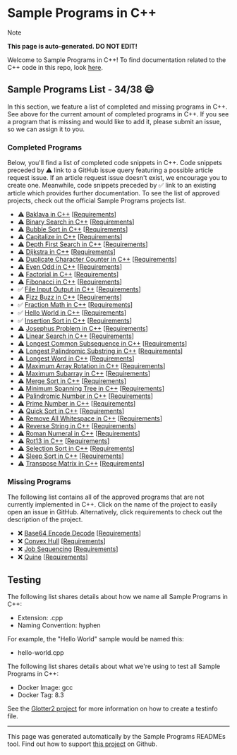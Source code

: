 # Sample Programs in C++

> [!NOTE]
> **This page is auto-generated. DO NOT EDIT!**

Welcome to Sample Programs in C++! To find documentation related to the C++ code in this repo, look [here](https://sampleprograms.io/languages/c-plus-plus).

## Sample Programs List - 34/38 :smile:

In this section, we feature a list of completed and missing programs in C++. See above for the current amount of completed programs in C++. If you see a program that is missing and would like to add it, please submit an issue, so we can assign it to you.

### Completed Programs

Below, you'll find a list of completed code snippets in C++. Code snippets preceded by :warning: link to a GitHub issue query featuring a possible article request issue. If an article request issue doesn't exist, we encourage you to create one. Meanwhile, code snippets preceded by :white_check_mark: link to an existing article which provides further documentation. To see the list of approved projects, check out the official Sample Programs projects list.

- :warning: [Baklava in C++](https://github.com//TheRenegadeCoder/sample-programs-website/issues?utf8=%E2%9C%93&q=is%3Aissue+is%3Aopen+baklava+c++) [[Requirements](https://sampleprograms.io/projects/baklava)]
- :warning: [Binary Search in C++](https://github.com//TheRenegadeCoder/sample-programs-website/issues?utf8=%E2%9C%93&q=is%3Aissue+is%3Aopen+binary+search+c++) [[Requirements](https://sampleprograms.io/projects/binary-search)]
- :warning: [Bubble Sort in C++](https://github.com//TheRenegadeCoder/sample-programs-website/issues?utf8=%E2%9C%93&q=is%3Aissue+is%3Aopen+bubble+sort+c++) [[Requirements](https://sampleprograms.io/projects/bubble-sort)]
- :warning: [Capitalize in C++](https://github.com//TheRenegadeCoder/sample-programs-website/issues?utf8=%E2%9C%93&q=is%3Aissue+is%3Aopen+capitalize+c++) [[Requirements](https://sampleprograms.io/projects/capitalize)]
- :warning: [Depth First Search in C++](https://github.com//TheRenegadeCoder/sample-programs-website/issues?utf8=%E2%9C%93&q=is%3Aissue+is%3Aopen+depth+first+search+c++) [[Requirements](https://sampleprograms.io/projects/depth-first-search)]
- :warning: [Dijkstra in C++](https://github.com//TheRenegadeCoder/sample-programs-website/issues?utf8=%E2%9C%93&q=is%3Aissue+is%3Aopen+dijkstra+c++) [[Requirements](https://sampleprograms.io/projects/dijkstra)]
- :warning: [Duplicate Character Counter in C++](https://github.com//TheRenegadeCoder/sample-programs-website/issues?utf8=%E2%9C%93&q=is%3Aissue+is%3Aopen+duplicate+character+counter+c++) [[Requirements](https://sampleprograms.io/projects/duplicate-character-counter)]
- :warning: [Even Odd in C++](https://github.com//TheRenegadeCoder/sample-programs-website/issues?utf8=%E2%9C%93&q=is%3Aissue+is%3Aopen+even+odd+c++) [[Requirements](https://sampleprograms.io/projects/even-odd)]
- :warning: [Factorial in C++](https://github.com//TheRenegadeCoder/sample-programs-website/issues?utf8=%E2%9C%93&q=is%3Aissue+is%3Aopen+factorial+c++) [[Requirements](https://sampleprograms.io/projects/factorial)]
- :warning: [Fibonacci in C++](https://github.com//TheRenegadeCoder/sample-programs-website/issues?utf8=%E2%9C%93&q=is%3Aissue+is%3Aopen+fibonacci+c++) [[Requirements](https://sampleprograms.io/projects/fibonacci)]
- :white_check_mark: [File Input Output in C++](https://sampleprograms.io/projects/file-input-output/c-plus-plus) [[Requirements](https://sampleprograms.io/projects/file-input-output)]
- :warning: [Fizz Buzz in C++](https://github.com//TheRenegadeCoder/sample-programs-website/issues?utf8=%E2%9C%93&q=is%3Aissue+is%3Aopen+fizz+buzz+c++) [[Requirements](https://sampleprograms.io/projects/fizz-buzz)]
- :white_check_mark: [Fraction Math in C++](https://sampleprograms.io/projects/fraction-math/c-plus-plus) [[Requirements](https://sampleprograms.io/projects/fraction-math)]
- :white_check_mark: [Hello World in C++](https://sampleprograms.io/projects/hello-world/c-plus-plus) [[Requirements](https://sampleprograms.io/projects/hello-world)]
- :white_check_mark: [Insertion Sort in C++](https://sampleprograms.io/projects/insertion-sort/c-plus-plus) [[Requirements](https://sampleprograms.io/projects/insertion-sort)]
- :warning: [Josephus Problem in C++](https://github.com//TheRenegadeCoder/sample-programs-website/issues?utf8=%E2%9C%93&q=is%3Aissue+is%3Aopen+josephus+problem+c++) [[Requirements](https://sampleprograms.io/projects/josephus-problem)]
- :warning: [Linear Search in C++](https://github.com//TheRenegadeCoder/sample-programs-website/issues?utf8=%E2%9C%93&q=is%3Aissue+is%3Aopen+linear+search+c++) [[Requirements](https://sampleprograms.io/projects/linear-search)]
- :warning: [Longest Common Subsequence in C++](https://github.com//TheRenegadeCoder/sample-programs-website/issues?utf8=%E2%9C%93&q=is%3Aissue+is%3Aopen+longest+common+subsequence+c++) [[Requirements](https://sampleprograms.io/projects/longest-common-subsequence)]
- :warning: [Longest Palindromic Substring in C++](https://github.com//TheRenegadeCoder/sample-programs-website/issues?utf8=%E2%9C%93&q=is%3Aissue+is%3Aopen+longest+palindromic+substring+c++) [[Requirements](https://sampleprograms.io/projects/longest-palindromic-substring)]
- :warning: [Longest Word in C++](https://github.com//TheRenegadeCoder/sample-programs-website/issues?utf8=%E2%9C%93&q=is%3Aissue+is%3Aopen+longest+word+c++) [[Requirements](https://sampleprograms.io/projects/longest-word)]
- :warning: [Maximum Array Rotation in C++](https://github.com//TheRenegadeCoder/sample-programs-website/issues?utf8=%E2%9C%93&q=is%3Aissue+is%3Aopen+maximum+array+rotation+c++) [[Requirements](https://sampleprograms.io/projects/maximum-array-rotation)]
- :warning: [Maximum Subarray in C++](https://github.com//TheRenegadeCoder/sample-programs-website/issues?utf8=%E2%9C%93&q=is%3Aissue+is%3Aopen+maximum+subarray+c++) [[Requirements](https://sampleprograms.io/projects/maximum-subarray)]
- :warning: [Merge Sort in C++](https://github.com//TheRenegadeCoder/sample-programs-website/issues?utf8=%E2%9C%93&q=is%3Aissue+is%3Aopen+merge+sort+c++) [[Requirements](https://sampleprograms.io/projects/merge-sort)]
- :warning: [Minimum Spanning Tree in C++](https://github.com//TheRenegadeCoder/sample-programs-website/issues?utf8=%E2%9C%93&q=is%3Aissue+is%3Aopen+minimum+spanning+tree+c++) [[Requirements](https://sampleprograms.io/projects/minimum-spanning-tree)]
- :warning: [Palindromic Number in C++](https://github.com//TheRenegadeCoder/sample-programs-website/issues?utf8=%E2%9C%93&q=is%3Aissue+is%3Aopen+palindromic+number+c++) [[Requirements](https://sampleprograms.io/projects/palindromic-number)]
- :warning: [Prime Number in C++](https://github.com//TheRenegadeCoder/sample-programs-website/issues?utf8=%E2%9C%93&q=is%3Aissue+is%3Aopen+prime+number+c++) [[Requirements](https://sampleprograms.io/projects/prime-number)]
- :warning: [Quick Sort in C++](https://github.com//TheRenegadeCoder/sample-programs-website/issues?utf8=%E2%9C%93&q=is%3Aissue+is%3Aopen+quick+sort+c++) [[Requirements](https://sampleprograms.io/projects/quick-sort)]
- :warning: [Remove All Whitespace in C++](https://github.com//TheRenegadeCoder/sample-programs-website/issues?utf8=%E2%9C%93&q=is%3Aissue+is%3Aopen+remove+all+whitespace+c++) [[Requirements](https://sampleprograms.io/projects/remove-all-whitespace)]
- :warning: [Reverse String in C++](https://github.com//TheRenegadeCoder/sample-programs-website/issues?utf8=%E2%9C%93&q=is%3Aissue+is%3Aopen+reverse+string+c++) [[Requirements](https://sampleprograms.io/projects/reverse-string)]
- :warning: [Roman Numeral in C++](https://github.com//TheRenegadeCoder/sample-programs-website/issues?utf8=%E2%9C%93&q=is%3Aissue+is%3Aopen+roman+numeral+c++) [[Requirements](https://sampleprograms.io/projects/roman-numeral)]
- :warning: [Rot13 in C++](https://github.com//TheRenegadeCoder/sample-programs-website/issues?utf8=%E2%9C%93&q=is%3Aissue+is%3Aopen+rot13+c++) [[Requirements](https://sampleprograms.io/projects/rot13)]
- :warning: [Selection Sort in C++](https://github.com//TheRenegadeCoder/sample-programs-website/issues?utf8=%E2%9C%93&q=is%3Aissue+is%3Aopen+selection+sort+c++) [[Requirements](https://sampleprograms.io/projects/selection-sort)]
- :warning: [Sleep Sort in C++](https://github.com//TheRenegadeCoder/sample-programs-website/issues?utf8=%E2%9C%93&q=is%3Aissue+is%3Aopen+sleep+sort+c++) [[Requirements](https://sampleprograms.io/projects/sleep-sort)]
- :warning: [Transpose Matrix in C++](https://github.com//TheRenegadeCoder/sample-programs-website/issues?utf8=%E2%9C%93&q=is%3Aissue+is%3Aopen+transpose+matrix+c++) [[Requirements](https://sampleprograms.io/projects/transpose-matrix)]

### Missing Programs

The following list contains all of the approved programs that are not currently implemented in C++. Click on the name of the project to easily open an issue in GitHub. Alternatively, click requirements to check out the description of the project.

- :x: [Base64 Encode Decode](https://github.com/TheRenegadeCoder/sample-programs/issues/new?assignees=&labels=enhancement,base64+encode+decode&template=code-snippet-request.md&title=Add+Base64+Encode+Decode+in+C%2B%2B) [[Requirements](https://sampleprograms.io/projects/base64-encode-decode)]
- :x: [Convex Hull](https://github.com/TheRenegadeCoder/sample-programs/issues/new?assignees=&labels=enhancement,convex+hull&template=code-snippet-request.md&title=Add+Convex+Hull+in+C%2B%2B) [[Requirements](https://sampleprograms.io/projects/convex-hull)]
- :x: [Job Sequencing](https://github.com/TheRenegadeCoder/sample-programs/issues/new?assignees=&labels=enhancement,job+sequencing&template=code-snippet-request.md&title=Add+Job+Sequencing+in+C%2B%2B) [[Requirements](https://sampleprograms.io/projects/job-sequencing)]
- :x: [Quine](https://github.com/TheRenegadeCoder/sample-programs/issues/new?assignees=&labels=enhancement,quine&template=code-snippet-request.md&title=Add+Quine+in+C%2B%2B) [[Requirements](https://sampleprograms.io/projects/quine)]

## Testing

The following list shares details about how we name all Sample Programs in C++:

- Extension: .cpp
- Naming Convention: hyphen

For example, the "Hello World" sample would be named this:

- hello-world.cpp

The following list shares details about what we're using to test all Sample Programs in C++:

- Docker Image: gcc
- Docker Tag: 8.3

See the [Glotter2 project](https://github.com/rzuckerm/glotter2) for more information on how to create a testinfo file.

***

This page was generated automatically by the Sample Programs READMEs tool. Find out how to support [this project](https://github.com/TheRenegadeCoder/sample-programs-readmes) on Github.